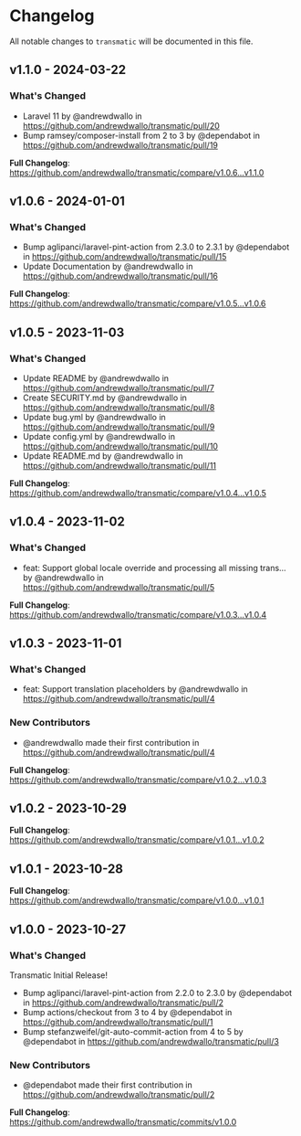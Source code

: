 # Changelog

All notable changes to `transmatic` will be documented in this file.

## v1.1.0 - 2024-03-22

### What's Changed

* Laravel 11 by @andrewdwallo in https://github.com/andrewdwallo/transmatic/pull/20
* Bump ramsey/composer-install from 2 to 3 by @dependabot in https://github.com/andrewdwallo/transmatic/pull/19

**Full Changelog**: https://github.com/andrewdwallo/transmatic/compare/v1.0.6...v1.1.0

## v1.0.6 - 2024-01-01

### What's Changed

* Bump aglipanci/laravel-pint-action from 2.3.0 to 2.3.1 by @dependabot in https://github.com/andrewdwallo/transmatic/pull/15
* Update Documentation by @andrewdwallo in https://github.com/andrewdwallo/transmatic/pull/16

**Full Changelog**: https://github.com/andrewdwallo/transmatic/compare/v1.0.5...v1.0.6

## v1.0.5 - 2023-11-03

### What's Changed

- Update README by @andrewdwallo in https://github.com/andrewdwallo/transmatic/pull/7
- Create SECURITY.md by @andrewdwallo in https://github.com/andrewdwallo/transmatic/pull/8
- Update bug.yml by @andrewdwallo in https://github.com/andrewdwallo/transmatic/pull/9
- Update config.yml by @andrewdwallo in https://github.com/andrewdwallo/transmatic/pull/10
- Update README.md by @andrewdwallo in https://github.com/andrewdwallo/transmatic/pull/11

**Full Changelog**: https://github.com/andrewdwallo/transmatic/compare/v1.0.4...v1.0.5

## v1.0.4 - 2023-11-02

### What's Changed

- feat: Support global locale override and processing all missing trans… by @andrewdwallo in https://github.com/andrewdwallo/transmatic/pull/5

**Full Changelog**: https://github.com/andrewdwallo/transmatic/compare/v1.0.3...v1.0.4

## v1.0.3 - 2023-11-01

### What's Changed

- feat: Support translation placeholders by @andrewdwallo in https://github.com/andrewdwallo/transmatic/pull/4

### New Contributors

- @andrewdwallo made their first contribution in https://github.com/andrewdwallo/transmatic/pull/4

**Full Changelog**: https://github.com/andrewdwallo/transmatic/compare/v1.0.2...v1.0.3

## v1.0.2 - 2023-10-29

**Full Changelog**: https://github.com/andrewdwallo/transmatic/compare/v1.0.1...v1.0.2

## v1.0.1 - 2023-10-28

**Full Changelog**: https://github.com/andrewdwallo/transmatic/compare/v1.0.0...v1.0.1

## v1.0.0 - 2023-10-27

### What's Changed

Transmatic Initial Release!

- Bump aglipanci/laravel-pint-action from 2.2.0 to 2.3.0 by @dependabot in https://github.com/andrewdwallo/transmatic/pull/2
- Bump actions/checkout from 3 to 4 by @dependabot in https://github.com/andrewdwallo/transmatic/pull/1
- Bump stefanzweifel/git-auto-commit-action from 4 to 5 by @dependabot in https://github.com/andrewdwallo/transmatic/pull/3

### New Contributors

- @dependabot made their first contribution in https://github.com/andrewdwallo/transmatic/pull/2

**Full Changelog**: https://github.com/andrewdwallo/transmatic/commits/v1.0.0
